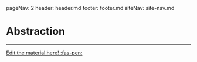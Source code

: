 <frontmatter>
  pageNav: 2
  header: header.md
  footer: footer.md
  siteNav: site-nav.md
</frontmatter>

<br> 

# Abstraction
<hr>

<!-- DO NOT DELETE THIS LINK --> 
[Edit the material here! :fas-pen:](https://github.com/nus-cs2030/1920-s2/edit/master/contents/textbook/lecture01/abstraction/abstraction.md)
<!-- DO NOT DELETE THIS LINK --> 
